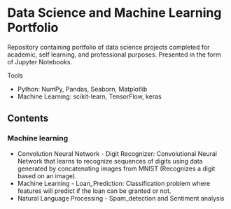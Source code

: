 # Data Science and Machine Learning Portfolio
Repository containing portfolio of data science projects completed for academic, self learning, and professional purposes. Presented in the form of Jupyter Notebooks.

Tools

* Python: NumPy, Pandas, Seaborn, Matplotlib
* Machine Learning: scikit-learn, TensorFlow, keras

## Contents
### Machine learning

* Convolution Neural Network - Digit Recognizer: Convolutional Neural Network that learns to recognize sequences of digits using data generated by concatenating images   from MNIST (Recognizes a digit based on an image).
* Machine Learning  - Loan_Prediction: Classification problem where features will predict if the loan can be granted or not.
* Natural Language Processing - Spam_detection and Sentiment analysis



